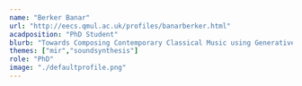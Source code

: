 ```yaml
---
name: "Berker Banar"
url: "http://eecs.qmul.ac.uk/profiles/banarberker.html"
acadposition: "PhD Student"
blurb: "Towards Composing Contemporary Classical Music using Generative Deep Learning"
themes: ["mir","soundsynthesis"]
role: "PhD"
image: "./defaultprofile.png"
---
```

